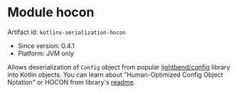 # Module hocon

Artifact id: `kotlinx-serialization-hocon`
* Since version: 0.4.1
* Platform: JVM only

Allows deserialization of `Config` object from popular [lightbend/config](https://github.com/lightbend/config) library 
into Kotlin objects.
You can learn about "Human-Optimized Config Object Notation" or HOCON from library's [readme](https://github.com/lightbend/config#using-hocon-the-json-superset).

